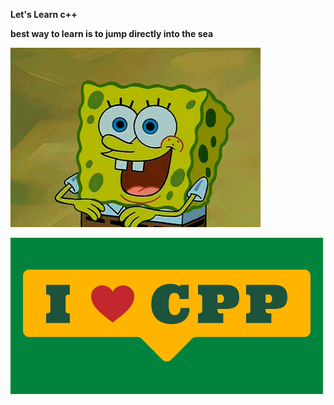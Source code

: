 
 **Let's Learn c++**
 
 **best way to learn is to jump directly into the sea**
 
 
 
 !['demo gif'](giphy.gif)






 !['demo2 gif'](giphy2.gif)




